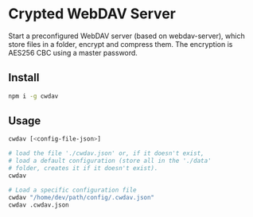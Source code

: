 # Crypted WebDAV Server

Start a preconfigured WebDAV server (based on webdav-server), which store files in a folder, encrypt and compress them. The encryption is AES256 CBC using a master password.

## Install

```bash
npm i -g cwdav
```

## Usage

```bash
cwdav [<config-file-json>]

# load the file './cwdav.json' or, if it doesn't exist,
# load a default configuration (store all in the './data'
# folder, creates it if it doesn't exist).
cwdav

# Load a specific configuration file
cwdav "/home/dev/path/config/.cwdav.json"
cwdav .cwdav.json
```